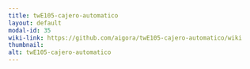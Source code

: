 ```yaml
---
title: twE105-cajero-automatico
layout: default
modal-id: 35
wiki-link: https://github.com/aigora/twE105-cajero-automatico/wiki
thumbnail: 
alt: twE105-cajero-automatico
---
```

